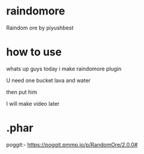 # raindomore
Raindom ore by piyushbest

# how to use
whats up guys today i make raindomore plugin

U need one bucket lava and water

then put him 

I will make video later

# .phar

poggit:- https://poggit.pmmp.io/p/RandomOre/2.0.0#

